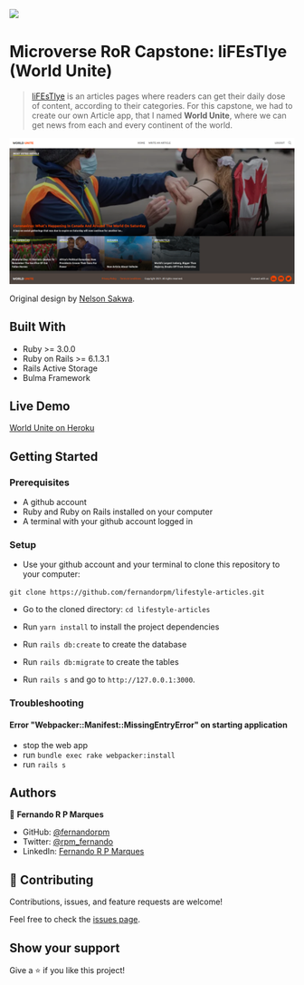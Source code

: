 ![](https://img.shields.io/badge/Microverse-blueviolet)

# Microverse RoR Capstone: liFEsTlye (World Unite)

> [liFEsTlye](https://www.behance.net/gallery/14554909/liFEsTlye-Mobile-version) is an articles pages where readers can get their daily dose of content, according to their categories. For this capstone, we had to create our own Article app, that I named **World Unite**, where we can get news from each and every continent of the world.

![screenshot](./screenshot.png)

Original design by [Nelson Sakwa](https://www.behance.net/sakwadesignstudio).

## Built With

- Ruby >= 3.0.0
- Ruby on Rails >= 6.1.3.1
- Rails Active Storage
- Bulma Framework

## Live Demo

[World Unite on Heroku](https://world-unite.herokuapp.com)

## Getting Started

### Prerequisites

- A github account
- Ruby and Ruby on Rails installed on your computer
- A terminal with your github account logged in

### Setup

- Use your github account and your terminal to clone this repository to your computer:

`git clone https://github.com/fernandorpm/lifestyle-articles.git`

- Go to the cloned directory:
`cd lifestyle-articles`

- Run `yarn install` to install the project dependencies

- Run `rails db:create` to create the database

- Run `rails db:migrate` to create the tables

- Run `rails s` and go to `http://127.0.0.1:3000`.

### Troubleshooting

#### Error "Webpacker::Manifest::MissingEntryError" on starting application

- stop the web app
- run `bundle exec rake webpacker:install`
- run `rails s`

## Authors

👤 **Fernando R P Marques**

- GitHub: [@fernandorpm](https://github.com/fernandorpm)
- Twitter: [@rpm_fernando](https://twitter.com/rpm_fernando)
- LinkedIn: [Fernando R P Marques](https://linkedin.com/in/fernandorpm)

## 🤝 Contributing

Contributions, issues, and feature requests are welcome!

Feel free to check the [issues page](../../issues/).

## Show your support

Give a ⭐️ if you like this project!
